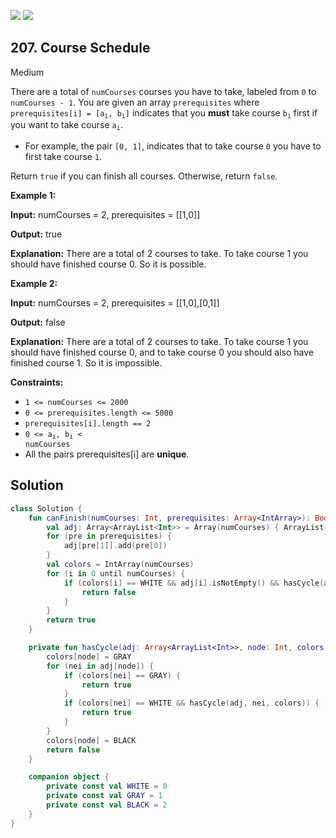 [![](https://img.shields.io/github/stars/javadev/LeetCode-in-Kotlin?label=Stars&style=flat-square)](https://github.com/javadev/LeetCode-in-Kotlin)
[![](https://img.shields.io/github/forks/javadev/LeetCode-in-Kotlin?label=Fork%20me%20on%20GitHub%20&style=flat-square)](https://github.com/javadev/LeetCode-in-Kotlin/fork)

## 207\. Course Schedule

Medium

There are a total of `numCourses` courses you have to take, labeled from `0` to `numCourses - 1`. You are given an array `prerequisites` where <code>prerequisites[i] = [a<sub>i</sub>, b<sub>i</sub>]</code> indicates that you **must** take course <code>b<sub>i</sub></code> first if you want to take course <code>a<sub>i</sub></code>.

*   For example, the pair `[0, 1]`, indicates that to take course `0` you have to first take course `1`.

Return `true` if you can finish all courses. Otherwise, return `false`.

**Example 1:**

**Input:** numCourses = 2, prerequisites = \[\[1,0]]

**Output:** true

**Explanation:** There are a total of 2 courses to take. To take course 1 you should have finished course 0. So it is possible.

**Example 2:**

**Input:** numCourses = 2, prerequisites = \[\[1,0],[0,1]]

**Output:** false

**Explanation:** There are a total of 2 courses to take. To take course 1 you should have finished course 0, and to take course 0 you should also have finished course 1. So it is impossible.

**Constraints:**

*   `1 <= numCourses <= 2000`
*   `0 <= prerequisites.length <= 5000`
*   `prerequisites[i].length == 2`
*   <code>0 <= a<sub>i</sub>, b<sub>i</sub> < numCourses</code>
*   All the pairs prerequisites[i] are **unique**.

## Solution

```kotlin
class Solution {
    fun canFinish(numCourses: Int, prerequisites: Array<IntArray>): Boolean {
        val adj: Array<ArrayList<Int>> = Array(numCourses) { ArrayList() }
        for (pre in prerequisites) {
            adj[pre[1]].add(pre[0])
        }
        val colors = IntArray(numCourses)
        for (i in 0 until numCourses) {
            if (colors[i] == WHITE && adj[i].isNotEmpty() && hasCycle(adj, i, colors)) {
                return false
            }
        }
        return true
    }

    private fun hasCycle(adj: Array<ArrayList<Int>>, node: Int, colors: IntArray): Boolean {
        colors[node] = GRAY
        for (nei in adj[node]) {
            if (colors[nei] == GRAY) {
                return true
            }
            if (colors[nei] == WHITE && hasCycle(adj, nei, colors)) {
                return true
            }
        }
        colors[node] = BLACK
        return false
    }

    companion object {
        private const val WHITE = 0
        private const val GRAY = 1
        private const val BLACK = 2
    }
}
```